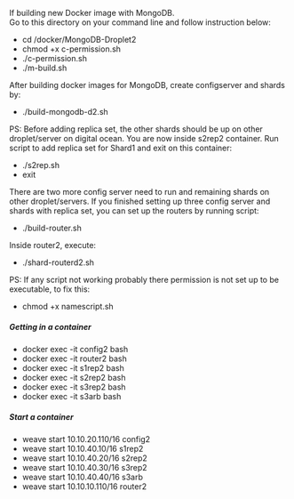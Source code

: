 If building new Docker image with MongoDB. \
Go to this directory on your command line and follow instruction below:

- cd /docker/MongoDB-Droplet2
- chmod +x c-permission.sh
- ./c-permission.sh
- ./m-build.sh

After building docker images for MongoDB, create configserver and shards by:

- ./build-mongodb-d2.sh

PS: Before adding replica set, the other shards should be up on other droplet/server on digital ocean.
You are now inside s2rep2 container. Run script to add replica set for Shard1 and exit on this container:

- ./s2rep.sh
- exit 

There are two more config server need to run and remaining shards on other droplet/servers. If you finished setting up three config server and shards with replica set, you can set up the routers by running script:

- ./build-router.sh

Inside router2, execute:

- ./shard-routerd2.sh

PS: If any script not working probably there permission is not set up to be executable, to fix this:

- chmod +x namescript.sh

##### Getting in a container
- docker exec -it config2 bash
- docker exec -it router2 bash
- docker exec -it s1rep2 bash
- docker exec -it s2rep2 bash
- docker exec -it s3rep2 bash
- docker exec -it s3arb bash

##### Start a container
- weave start 10.10.20.110/16 config2
- weave start 10.10.40.10/16 s1rep2
- weave start 10.10.40.20/16 s2rep2
- weave start 10.10.40.30/16 s3rep2
- weave start 10.10.40.40/16 s3arb
- weave start 10.10.10.110/16 router2




